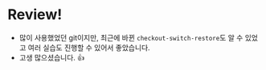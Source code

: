 # Review!
- 많이 사용했었던 git이지만, 최근에 바뀐 `checkout-switch-restore`도 알 수 있었고 여러 실습도 진행할 수 있어서 좋았습니다.
- 고생 많으셨습니다. :+1:
